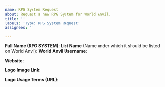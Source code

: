 ```yaml
---
name: RPG System Request
about: Request a new RPG System for World Anvil.
title: ''
labels: 'Type: RPG System Request'
assignees: ''

---
```


**Full Name (RPG SYSTEM)**:
**List Name** (Name under which it should be listed on World Anvil):
**World Anvil Username**:

**Website**:

**Logo Image Link**:

**Logo Usage Terms (URL)**:
